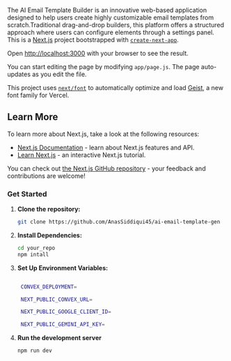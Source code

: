 The AI Email Template Builder is an innovative web-based application designed to help users create highly customizable email templates from scratch.Traditional drag-and-drop builders, this platform offers a structured approach where users can configure elements through a settings panel.
This is a [Next.js](https://nextjs.org) project bootstrapped with [`create-next-app`](https://github.com/vercel/next.js/tree/canary/packages/create-next-app).

Open [http://localhost:3000](http://localhost:3000) with your browser to see the result.

You can start editing the page by modifying `app/page.js`. The page auto-updates as you edit the file.

This project uses [`next/font`](https://nextjs.org/docs/app/building-your-application/optimizing/fonts) to automatically optimize and load [Geist](https://vercel.com/font), a new font family for Vercel.

## Learn More

To learn more about Next.js, take a look at the following resources:

- [Next.js Documentation](https://nextjs.org/docs) - learn about Next.js features and API.
- [Learn Next.js](https://nextjs.org/learn) - an interactive Next.js tutorial.

You can check out [the Next.js GitHub repository](https://github.com/vercel/next.js) - your feedback and contributions are welcome!

### Get Started
1. **Clone the repository:**

   ```bash
   git clone https://github.com/AnasSiddiqui45/ai-email-template-gen
   ```

2. **Install Dependencies:**

   ```bash
   cd your_repo
   npm intall
   ```

3. **Set Up Environment Variables:**

   ```bash

    CONVEX_DEPLOYMENT=

    NEXT_PUBLIC_CONVEX_URL=

    NEXT_PUBLIC_GOOGLE_CLIENT_ID=

    NEXT_PUBLIC_GEMINI_API_KEY=
    ```

4. **Run the development server**
   ```bash
   npm run dev
   ```


